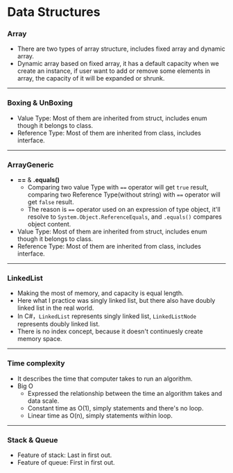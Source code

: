 # Data Structures
### Array
* There are two types of array structure, includes fixed array and dynamic array.
* Dynamic array based on fixed array, it has a default capacity when we create an instance, if user want to add or remove some elements in array, the capacity of it will be
expanded or shrunk.
---
### Boxing & UnBoxing
* Value Type: Most of them are inherited from struct, includes enum though it belongs to class.
* Reference Type: Most of them are inherited from class, includes interface.
---
### ArrayGeneric
* **==** & **.equals()**
  * Comparing two value Type with `==` operator will get `true` result, comparing two Reference Type(without string) with `==` operator will get `false` result.
  * The reason is `==` operator used on an expression of type object, it'll resolve to `System.Object.ReferenceEquals`, and `.equals()` compares object content.
* Value Type: Most of them are inherited from struct, includes enum though it belongs to class.
* Reference Type: Most of them are inherited from class, includes interface.
---
### LinkedList
* Making the most of memory, and capacity is equal length.
* Here what I practice was singly linked list, but there also have doubly linked list in the real world.
* In C#，`LinkedList` represents singly linked list,  `LinkedListNode` represents doubly linked list.
* There is no index concept, because it doesn't continuesly create memory space.
---
### Time complexity
* It describes the time that computer takes to run an algorithm.
* Big O
  * Expressed the relationship between the time an algorithm takes and data scale.
  * Constant time as O(1), simply statements and there's no loop.
  * Linear time as O(n), simply statements within loop.
---
### Stack & Queue
* Feature of stack: Last in first out.
* Feature of queue: First in first out. 

